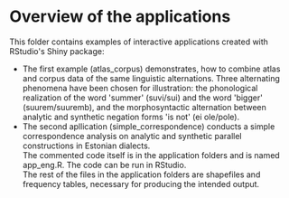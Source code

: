 # Overview of the applications  
This folder contains examples of interactive applications created with RStudio's Shiny package:  
- The first example (atlas_corpus) demonstrates, how to combine atlas and corpus data of the same linguistic alternations. Three alternating phenomena have been chosen for illustration: the phonological realization of the word 'summer' (suvi/sui) and the word 'bigger' (suurem/suuremb), and the morphosyntactic alternation between analytic and synthetic negation forms 'is not' (ei ole/pole).
- The second apllication (simple_correspondence) conducts a simple correspondence analysis on analytic and synthetic parallel constructions in Estonian dialects.  
The commented code itself is in the application folders and is named app_eng.R. The code can be run in RStudio.  
The rest of the files in the application folders are shapefiles and frequency tables, necessary for producing the intended output.